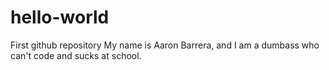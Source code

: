 # hello-world
First github repository
My name is Aaron Barrera, and I am a dumbass who can't code and sucks at school.
